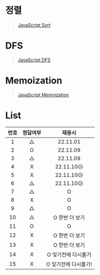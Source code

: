 # 정렬

> [JavaScript Sort](../../../theory/recursive.md)

# DFS

> [JavaScript DFS](../../../theory/dfs.md)

# Memoization

> [JavaScript Memoization](../../../theory/memoization.md)

# List

| 번호 | 정답여부 |        재응시        |
| :--: | :------: | :------------------: |
|  1   |    △     |       22.11.01       |
|  2   |    O     |       22.11.09       |
|  3   |    △     |       22.11.09       |
|  4   |    X     |      22.11.10😥      |
|  5   |    X     |      22.11.10😥      |
|  6   |    △     |      22.11.10😥      |
|  7   |    △     |          O           |
|  8   |    X     |          O           |
|  9   |    △     |          O           |
|  10  |    △     |    O 한번 더 보기    |
|  11  |    O     |          O           |
|  12  |    X     |    O 한번 더 보기    |
|  13  |    X     |    O 한번 더 보기    |
|  14  |    X     | O 잊기전에 다시풀기  |
|  15  |    X     | O 잊기전에 다시풀기! |
